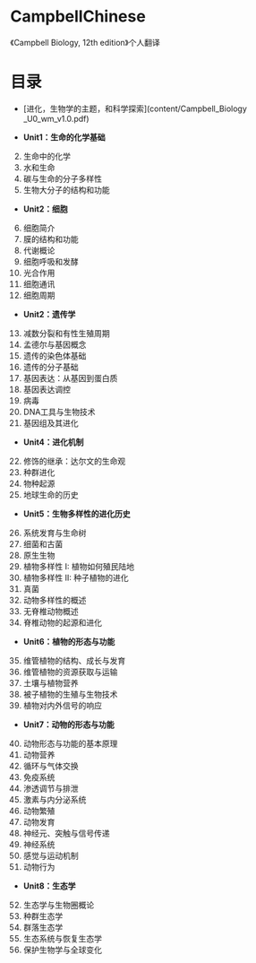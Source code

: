 # CampbellChinese
《Campbell Biology, 12th edition》个人翻译

# 目录

+ [进化，生物学的主题，和科学探索](content/Campbell_Biology _U0_wm_v1.0.pdf)

+ __Unit1：生命的化学基础__
2. 生命中的化学
3. 水和生命
4. 碳与生命的分子多样性
5. 生物大分子的结构和功能

+ __Unit2：细胞__  
6. 细胞简介
7. 膜的结构和功能
8. 代谢概论
9. 细胞呼吸和发酵
10. 光合作用
11. 细胞通讯
12. 细胞周期

+ __Unit2：遗传学__
13. 减数分裂和有性生殖周期
14. 孟德尔与基因概念
15. 遗传的染色体基础
16. 遗传的分子基础
17. 基因表达：从基因到蛋白质
18. 基因表达调控
19. 病毒
20. DNA工具与生物技术
21. 基因组及其进化

+ __Unit4：进化机制__
22.	修饰的继承：达尔文的生命观
23.	种群进化
24.	物种起源
25.	地球生命的历史

+ __Unit5：生物多样性的进化历史__
26. 系统发育与生命树
27.	细菌和古菌
28.	原生生物
29.	植物多样性 I: 植物如何殖民陆地
30.	植物多样性 II: 种子植物的进化
31.	真菌
32.	动物多样性的概述
33.	无脊椎动物概述
34. 脊椎动物的起源和进化

+ __Unit6：植物的形态与功能__
35.	维管植物的结构、成长与发育
36.	维管植物的资源获取与运输
37.	土壤与植物营养
38.	被子植物的生殖与生物技术
39.	植物对内外信号的响应

+ __Unit7：动物的形态与功能__
40. 动物形态与功能的基本原理
41. 动物营养
42. 循环与气体交换
43. 免疫系统
44. 渗透调节与排泄
45. 激素与内分泌系统
46. 动物繁殖
47. 动物发育
48. 神经元、突触与信号传递
49. 神经系统
50. 感觉与运动机制
51. 动物行为

+ __Unit8：生态学__
52. 生态学与生物圈概论
53. 种群生态学
54. 群落生态学
55. 生态系统与恢复生态学
56. 保护生物学与全球变化
